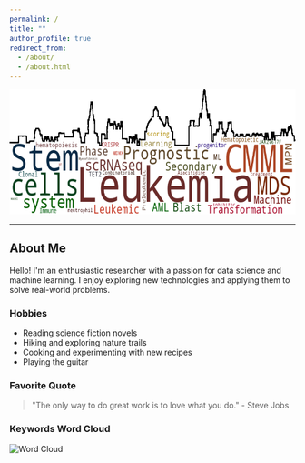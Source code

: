 ```yaml
---
permalink: /
title: ""
author_profile: true
redirect_from: 
  - /about/
  - /about.html
---
```


<div style="text-align: center;">
  <img src="https://raw.githubusercontent.com/EspressoKris/Portfolio/master/scripts/wordcloud.png" alt="Wordcloud" style="width: 700px; height: 220px;">
</div>

---

## About Me

Hello! I'm an enthusiastic researcher with a passion for data science and machine learning. I enjoy exploring new technologies and applying them to solve real-world problems.

### Hobbies

- Reading science fiction novels
- Hiking and exploring nature trails
- Cooking and experimenting with new recipes
- Playing the guitar

### Favorite Quote

> "The only way to do great work is to love what you do." - Steve Jobs


### Keywords Word Cloud
![Word Cloud](wordcloud.png)
